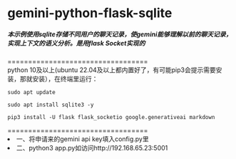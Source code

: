 <h1>gemini-python-flask-sqlite</h1>
<h5>本示例使用sqlite存储不同用户的聊天记录，使gemini能够理解以前的聊天记录，实现上下文的语义分析。是用flask Socket实现的</h5>
==================================<br>
python 10及以上(ubuntu 22.04及以上都内置好了，有可能pip3会提示需要安装，那就安装），在终端里运行：<br>
<code>
sudo apt update<br>
sudo apt install sqlite3 -y<br>
pip3 install -U flask flask_socketio google.generativeai markdown<br>
</code>
==================================<br>
<li> 一、将申请来的gemini api key填入config.py里<br></li>
<li> 二、python3 app.py如访问http://192.168.65.23:5001</li>
